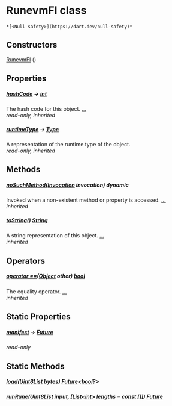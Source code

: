 


# RunevmFl class






    *[<Null safety>](https://dart.dev/null-safety)*






## Constructors

[RunevmFl](../runevm_fl/RunevmFl/RunevmFl.md) ()

    


## Properties

##### [hashCode](https://api.flutter.dev/flutter/dart-core/Object/hashCode.html) &#8594; [int](https://api.flutter.dev/flutter/dart-core/int-class.html)



The hash code for this object. [...](https://api.flutter.dev/flutter/dart-core/Object/hashCode.html)  
_read-only, inherited_



##### [runtimeType](https://api.flutter.dev/flutter/dart-core/Object/runtimeType.html) &#8594; [Type](https://api.flutter.dev/flutter/dart-core/Type-class.html)



A representation of the runtime type of the object.   
_read-only, inherited_




## Methods

##### [noSuchMethod](https://api.flutter.dev/flutter/dart-core/Object/noSuchMethod.html)([Invocation](https://api.flutter.dev/flutter/dart-core/Invocation-class.html) invocation) dynamic



Invoked when a non-existent method or property is accessed. [...](https://api.flutter.dev/flutter/dart-core/Object/noSuchMethod.html)  
_inherited_



##### [toString](https://api.flutter.dev/flutter/dart-core/Object/toString.html)() [String](https://api.flutter.dev/flutter/dart-core/String-class.html)



A string representation of this object. [...](https://api.flutter.dev/flutter/dart-core/Object/toString.html)  
_inherited_




## Operators

##### [operator ==](https://api.flutter.dev/flutter/dart-core/Object/operator_equals.html)([Object](https://api.flutter.dev/flutter/dart-core/Object-class.html) other) [bool](https://api.flutter.dev/flutter/dart-core/bool-class.html)



The equality operator. [...](https://api.flutter.dev/flutter/dart-core/Object/operator_equals.html)  
_inherited_




## Static Properties

##### [manifest](../runevm_fl/RunevmFl/manifest.md) &#8594; [Future](https://api.flutter.dev/flutter/dart-async/Future-class.html)



   
_read-only_




## Static Methods

##### [load](../runevm_fl/RunevmFl/load.md)([Uint8List](https://api.flutter.dev/flutter/dart-typed_data/Uint8List-class.html) bytes) [Future](https://api.flutter.dev/flutter/dart-async/Future-class.html)&lt;[bool](https://api.flutter.dev/flutter/dart-core/bool-class.html)?>



   




##### [runRune](../runevm_fl/RunevmFl/runRune.md)([Uint8List](https://api.flutter.dev/flutter/dart-typed_data/Uint8List-class.html) input, [[List](https://api.flutter.dev/flutter/dart-core/List-class.html)&lt;[int](https://api.flutter.dev/flutter/dart-core/int-class.html)> lengths = const []]) [Future](https://api.flutter.dev/flutter/dart-async/Future-class.html)



   










